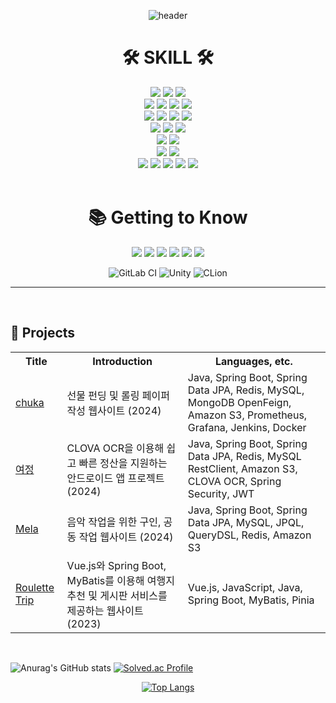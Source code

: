 <div align="center">

![header](https://capsule-render.vercel.app/api?type=waving&color=F8E2CF&height=300&section=header&text=Hyunho%20Lee&fontSize=50&desc=Looks%20Good%20To%20Me%20👍👍🏻👍🏼👍🏽👍🏾👍🏿&animation=fadeIn&descAlign=50&fontAlignY=40)

</div>

<div align=center><h1>🛠 SKILL 🛠</h1>
    <img src="https://img.shields.io/badge/Java-007396?style=flat-square&logo=Java&logoColor=white"/>
    <img src="https://img.shields.io/badge/Python-3776AB?style=flat-square&logo=Python&logoColor=white"/>
    <img src="https://img.shields.io/badge/C++-00599C?style=flat-square&logo=C%2B%2B&logoColor=white"/>
    <br>
    <img src="https://img.shields.io/badge/springboot-6DB33F?style=for-the-badge&logo=springboot&logoColor=white">
    <img src="https://img.shields.io/badge/Spring_Data_JPA-green.svg?style=flat-square">
    <img src="https://img.shields.io/badge/Spring%20Security-6DB33F?style=for-the-badge&logo=springsecurity&logoColor=white">
    <img src="https://img.shields.io/badge/JWT-black?style=for-the-badge&logo=JSON%20web%20tokens">
    <br>
    <img src="https://img.shields.io/badge/mysql-4479A1.svg?style=for-the-badge&logo=mysql&logoColor=white">
    <img src="https://img.shields.io/badge/redis-%23DD0031.svg?style=for-the-badge&logo=redis&logoColor=white">
    <img src="https://img.shields.io/badge/MyBatis-000000?style=for-the-badge&logo=MyBatis&logoColor=white">
    <img src="https://img.shields.io/badge/MongoDB-%234ea94b.svg?style=for-the-badge&logo=mongodb&logoColor=white">
    <br>
    <img src="https://img.shields.io/badge/Amazon_EC2-232F3E?style=for-the-badge&logo=amazon-ec2&logoColor=white">
    <img src="https://img.shields.io/badge/docker-%230db7ed.svg?style=for-the-badge&logo=docker&logoColor=white">
    <img src="https://img.shields.io/badge/Amazon_S3-569A31?style=for-the-badge&logo=amazon-s3&logoColor=white">
    <br>
    <img src="https://img.shields.io/badge/Vue.js-%2335495e?style=for-the-badge&logo=vuedotjs&logoColor=%234FC08D">
    <img src="https://img.shields.io/badge/javascript-%23323330.svg?style=for-the-badge&logo=javascript&logoColor=%23F7DF1E">
    <br>
    <img src="https://img.shields.io/badge/jira-%230A0FFF.svg?style=for-the-badge&logo=jira&logoColor=white">
    <img src="https://img.shields.io/badge/-Swagger-%23Clojure?style=for-the-badge&logo=swagger&logoColor=white">
    <br>
    <img src="https://img.shields.io/badge/Git-F05032?style=flat-square&logo=git&logoColor=white"/>
    <img src="https://img.shields.io/badge/Ubuntu-E95420?style=flat-square&logo=Ubuntu&logoColor=white"/>
    <img src ="https://img.shields.io/badge/Eclipse-any?logo=eclipse&color=%2341337d"/>
    <img src="https://img.shields.io/badge/Visual Studio Code-007ACC?style=flat-square&logo=Visual Studio Code&logoColor=white"/>
    <img src="https://img.shields.io/badge/PyCharm-000000?style=flat-square&logo=PyCharm&logoColor=white"/>
</div>

<br>

<div align=center><h1>📚 Getting to Know</h1>
    <img src="https://img.shields.io/badge/Adobe Photoshop-31A8FF?style=flat-square&logo=Adobe Photoshop&logoColor=white"/>
    <img src="https://img.shields.io/badge/Adobe Premiere Pro-9999FF?style=flat-square&logo=Adobe Premiere Pro&logoColor=white"/>
    <img src="https://img.shields.io/badge/Anaconda-44A833?style=flat-square&logo=Anaconda&logoColor=white"/>
    <img src="https://img.shields.io/badge/Android Studio-3DDC84?style=flat-square&logo=Android Studio&logoColor=white"/>
    <img src="https://img.shields.io/badge/Google Colab-F9AB00?style=flat-square&logo=Google Colab&logoColor=white"/>
    <img src="https://img.shields.io/badge/Visual Studio-5C2D91?style=flat-square&logo=Visual Studio&logoColor=white"/>

![GitLab CI](https://img.shields.io/badge/gitlab%20ci-%23181717.svg?style=for-the-badge&logo=gitlab&logoColor=white)
![Unity](https://img.shields.io/badge/unity-%23000000.svg?style=for-the-badge&logo=unity&logoColor=white)
![CLion](https://img.shields.io/badge/CLion-black?style=for-the-badge&logo=clion&logoColor=white)

</div>

---

<br>

## 🚀 Projects

<table>
  <tr>
    <th>Title</th>
    <th>Introduction</th>
    <th>Languages, etc.</th>
  </tr>
  <tr>
    <td><a href="https://github.com/lhh9799/chuka">chuka</a></td>
    <td> 선물 펀딩 및 롤링 페이퍼 작성 웹사이트 (2024) </td>
    <td>Java, Spring Boot, Spring Data JPA, Redis, MySQL, MongoDB OpenFeign, Amazon S3, Prometheus, Grafana, Jenkins, Docker </td>
  </tr>
  <tr>
    <td><a href="https://github.com/lhh9799/Yeojung">여정</a></td>
    <td> CLOVA OCR을 이용해 쉽고 빠른 정산을 지원하는 안드로이드 앱 프로젝트 (2024) </td>
    <td>Java, Spring Boot, Spring Data JPA, Redis, MySQL RestClient, Amazon S3, CLOVA OCR, Spring Security, JWT </td>
  </tr>
  <tr>
    <td><a href="https://github.com/lhh9799/Mela">Mela</a></td>
    <td> 음악 작업을 위한 구인, 공동 작업 웹사이트 (2024) </td>
    <td>Java, Spring Boot, Spring Data JPA, MySQL, JPQL, QueryDSL, Redis, Amazon S3</td>
  </tr>
  <tr>
    <td><a href="https://github.com/lhh9799/SSAFY10_Gwangju5_Penetrate_FINAL_PROJECT_12Team_HyunhoLee_JaehyeonHan">Roulette Trip</a></td>
    <td> Vue.js와 Spring Boot, MyBatis를 이용해 여행지 추천 및 게시판 서비스를 제공하는 웹사이트 (2023) </td>
    <td>Vue.js, JavaScript, Java, Spring Boot, MyBatis, Pinia</td>
  </tr>
</table>

<br>

![Anurag's GitHub stats](https://github-readme-stats.vercel.app/api?username=lhh9799&show_icons=true&theme=vue)
[![Solved.ac Profile](http://mazassumnida.wtf/api/v2/generate_badge?boj=lhh9799)](https://solved.ac/lhh9799/)

<div align="center">

[![Top Langs](https://github-readme-stats.vercel.app/api/top-langs/?username=lhh9799&langs_count=10&layout=compact&theme)](https://github.com/lhh9799/lhh9799)

</div>
